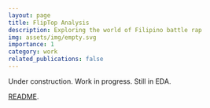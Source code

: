 ```yaml
---
layout: page
title: FlipTop Analysis
description: Exploring the world of Filipino battle rap
img: assets/img/empty.svg
importance: 1
category: work
related_publications: false
---
```


Under construction. Work in progress. Still in EDA.

[README](https://github.com/russluber/fliptop-analysis#readme).
